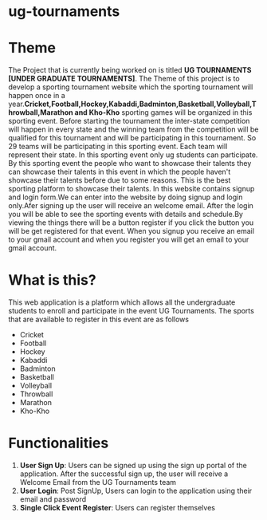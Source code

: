 # ug-tournaments
# Theme
The Project that is currently being worked on is titled **UG TOURNAMENTS [UNDER GRADUATE TOURNAMENTS]**. 
The Theme of this project is to develop a sporting tournament website which 
the sporting tournament will happen once in a year.**Cricket,Football,Hockey,Kabaddi,Badminton,Basketball,Volleyball,Throwball,Marathon and Kho-Kho** sporting games will be organized in this sporting event.
Before starting the tournament the inter-state competition will happen in every state and the winning team from the competition will be qualified for this tournament and will be participating in this tournament. 
So 29 teams will be participating in this sporting event. Each team will represent their state. In this sporting event only ug students can participate.
By this sporting event the people who want to showcase their talents they can showcase their talents in this event in which the people haven't showcase their talents before due to some reasons.
This is the best sporting platform to showcase their talents. In this website contains signup and login form.We can enter into the website by doing signup and login only.Afer
signing up the user will receive an welcome email. 
After the login you will be able to see the sporting events with details and schedule.By viewing the things there will be a button register if you click the button you will be
get registered for that event. When you signup you receive an email to your gmail account and when you register you will get an email to your gmail account. 

# What is this?
This web application is a platform which allows all the undergraduate students to enroll and participate in the event UG Tournaments. The sports that are available to register in this event are as follows 
* Cricket
* Football
* Hockey
* Kabaddi
* Badminton
* Basketball
* Volleyball
* Throwball
* Marathon
* Kho-Kho

# Functionalities
1. **User Sign Up**: Users can be signed up using the sign up portal of the application. After the successful sign up, the user will receive a Welcome Email from the UG Tournaments team 
2. **User Login**: Post SignUp, Users can login to the application using their email and password
3. **Single Click Event Register**: Users can register themselves 
